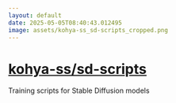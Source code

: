 ```yaml
---
layout: default
date: 2025-05-05T08:40:43.012495
image: assets/kohya-ss_sd-scripts_cropped.png
---
```


# [kohya-ss/sd-scripts](https://github.com/kohya-ss/sd-scripts)

Training scripts for Stable Diffusion models
